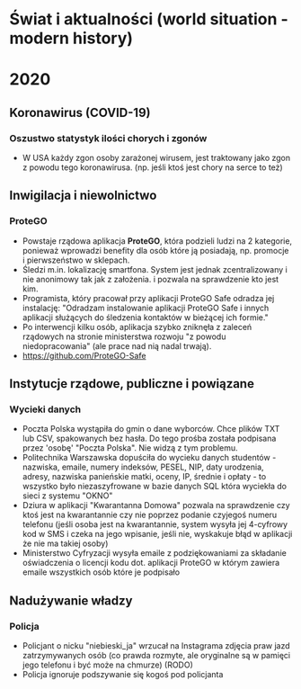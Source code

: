 # Świat i aktualności (world situation - modern history)

# 2020
## Koronawirus (COVID-19)
### Oszustwo statystyk ilości chorych i zgonów
- W USA każdy zgon osoby zarażonej wirusem, jest traktowany jako zgon z powodu tego koronawirusa. (np. jeśli ktoś jest chory na serce to też) 

## Inwigilacja i niewolnictwo
### ProteGO
- Powstaje rządowa aplikacja **ProteGO**, która podzieli ludzi na 2 kategorie, ponieważ wprowadzi benefity dla osób które ją posiadają, np. promocje i pierwszeństwo w sklepach.
- Śledzi m.in. lokalizację smartfona. System jest jednak zcentralizowany i nie anonimowy tak jak z założenia. i pozwala na sprawdzenie kto jest kim.
- Programista, który pracował przy aplikacji ProteGO Safe odradza jej instalację: "Odradzam instalowanie aplikacji ProteGO Safe i innych aplikacji służących do śledzenia kontaktów w bieżącej ich formie."
- Po interwencji kilku osób, aplikacja szybko zniknęła z zaleceń rządowych na stronie ministerstwa rozwoju "z powodu niedopracowania" (ale prace nad nią nadal trwają).
- https://github.com/ProteGO-Safe


## Instytucje rządowe, publiczne i powiązane
### Wycieki danych
- Poczta Polska wystąpiła do gmin o dane wyborców. Chce plików TXT lub CSV, spakowanych bez hasła. Do tego prośba została podpisana przez 'osobę' "Poczta Polska". Nie widzą z tym problemu.
- Politechnika Warszawska dopuściła do wycieku danych studentów - nazwiska, emaile, numery indeksów, PESEL, NIP, daty urodzenia, adresy, nazwiska panieńskie matki, oceny, IP, średnie i opłaty - to wszystko było niezaszyfrowane w bazie danych SQL która wyciekła do sieci z systemu "OKNO"
- Dziura w aplikacji "Kwarantanna Domowa" pozwala na sprawdzenie czy ktoś jest na kwarantannie czy nie poprzez podanie czyjegoś numeru telefonu (jeśli osoba jest na kwarantannie, system wysyła jej 4-cyfrowy kod w SMS i czeka na jego wpisanie, jeśli nie, wyskakuje błąd w aplikacji że nie ma takiej osoby)
- Ministerstwo Cyfryzacji wysyła emaile z podziękowaniami za składanie oświadczenia o licencji kodu dot. aplikacji ProteGO w którym zawiera emaile wszystkich osób które je podpisało

## Nadużywanie władzy
### Policja
- Policjant o nicku "niebieski_ja" wrzucał na Instagrama zdjęcia praw jazd zatrzymywanych osób (co prawda rozmyte, ale oryginalne są w pamięci jego telefonu i być może na chmurze) (RODO)
- Policja ignoruje podszywanie się kogoś pod policjanta